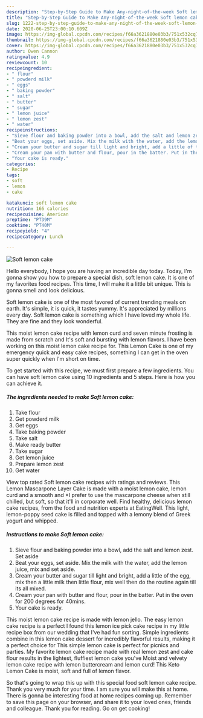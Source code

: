 ```yaml
---
description: "Step-by-Step Guide to Make Any-night-of-the-week Soft lemon cake"
title: "Step-by-Step Guide to Make Any-night-of-the-week Soft lemon cake"
slug: 1222-step-by-step-guide-to-make-any-night-of-the-week-soft-lemon-cake
date: 2020-06-25T23:00:10.609Z
image: https://img-global.cpcdn.com/recipes/f66a3621880e03b3/751x532cq70/soft-lemon-cake-recipe-main-photo.jpg
thumbnail: https://img-global.cpcdn.com/recipes/f66a3621880e03b3/751x532cq70/soft-lemon-cake-recipe-main-photo.jpg
cover: https://img-global.cpcdn.com/recipes/f66a3621880e03b3/751x532cq70/soft-lemon-cake-recipe-main-photo.jpg
author: Owen Cannon
ratingvalue: 4.9
reviewcount: 10
recipeingredient:
- " flour"
- " powderd milk"
- " eggs"
- " baking powder"
- " salt"
- " butter"
- " sugar"
- " lemon juice"
- " lemon zest"
- " water"
recipeinstructions:
- "Sieve flour and baking powder into a bowl, add the salt and lemon zest. Set aside"
- "Beat your eggs, set aside. Mix the milk with the water, add the lemon juice, mix and set aside."
- "Cream your butter and sugar till light and bright, add a little of the egg, mix then a little milk then little flour, mix well then do the routine again till its all mixed."
- "Cream your pan with butter and flour, pour in the batter. Put in the oven for 200 degrees for 40mins."
- "Your cake is ready."
categories:
- Recipe
tags:
- soft
- lemon
- cake

katakunci: soft lemon cake 
nutrition: 166 calories
recipecuisine: American
preptime: "PT39M"
cooktime: "PT40M"
recipeyield: "4"
recipecategory: Lunch

---
```



![Soft lemon cake](https://img-global.cpcdn.com/recipes/f66a3621880e03b3/751x532cq70/soft-lemon-cake-recipe-main-photo.jpg)

Hello everybody, I hope you are having an incredible day today. Today, I'm gonna show you how to prepare a special dish, soft lemon cake. It is one of my favorites food recipes. This time, I will make it a little bit unique. This is gonna smell and look delicious.

Soft lemon cake is one of the most favored of current trending meals on earth. It's simple, it is quick, it tastes yummy. It's appreciated by millions every day. Soft lemon cake is something which I have loved my whole life. They are fine and they look wonderful.

This moist lemon cake recipe with lemon curd and seven minute frosting is made from scratch and It&#39;s soft and bursting with lemon flavors. I have been working on this moist lemon cake recipe for. This Lemon Cake is one of my emergency quick and easy cake recipes, something I can get in the oven super quickly when I&#39;m short on time.


To get started with this recipe, we must first prepare a few ingredients. You can have soft lemon cake using 10 ingredients and 5 steps. Here is how you can achieve it.

<!--inarticleads1-->

##### The ingredients needed to make Soft lemon cake:

1. Take  flour
1. Get  powderd milk
1. Get  eggs
1. Take  baking powder
1. Take  salt
1. Make ready  butter
1. Take  sugar
1. Get  lemon juice
1. Prepare  lemon zest
1. Get  water


View top rated Soft lemon cake recipes with ratings and reviews. This Lemon Mascarpone Layer Cake is made with a moist lemon cake, lemon curd and a smooth and *I prefer to use the mascarpone cheese when still chilled, but soft, so that it&#39;ll in corporate well. Find healthy, delicious lemon cake recipes, from the food and nutrition experts at EatingWell. This light, lemon-poppy seed cake is filled and topped with a lemony blend of Greek yogurt and whipped. 

<!--inarticleads2-->

##### Instructions to make Soft lemon cake:

1. Sieve flour and baking powder into a bowl, add the salt and lemon zest. Set aside
1. Beat your eggs, set aside. Mix the milk with the water, add the lemon juice, mix and set aside.
1. Cream your butter and sugar till light and bright, add a little of the egg, mix then a little milk then little flour, mix well then do the routine again till its all mixed.
1. Cream your pan with butter and flour, pour in the batter. Put in the oven for 200 degrees for 40mins.
1. Your cake is ready.


This moist lemon cake recipe is made with lemon jello. The easy lemon cake recipe is a perfect I found this lemon ice pick cake recipe in my little recipe box from our wedding that I&#39;ve had fun sorting. Simple ingredients combine in this lemon cake dessert for incredibly flavorful results, making it a perfect choice for This simple lemon cake is perfect for picnics and parties. My favorite lemon cake recipe made with real lemon zest and cake flour results in the lightest, fluffiest lemon cake you&#39;ve Moist and velvety lemon cake recipe with lemon buttercream and lemon curd! This Keto Lemon Cake is moist, soft and full of lemon flavor. 

So that's going to wrap this up with this special food soft lemon cake recipe. Thank you very much for your time. I am sure you will make this at home. There is gonna be interesting food at home recipes coming up. Remember to save this page on your browser, and share it to your loved ones, friends and colleague. Thank you for reading. Go on get cooking!
